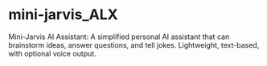 # mini-jarvis_ALX
Mini-Jarvis AI Assistant: A simplified personal AI assistant that can brainstorm ideas, answer questions, and tell jokes. Lightweight, text-based, with optional voice output.

